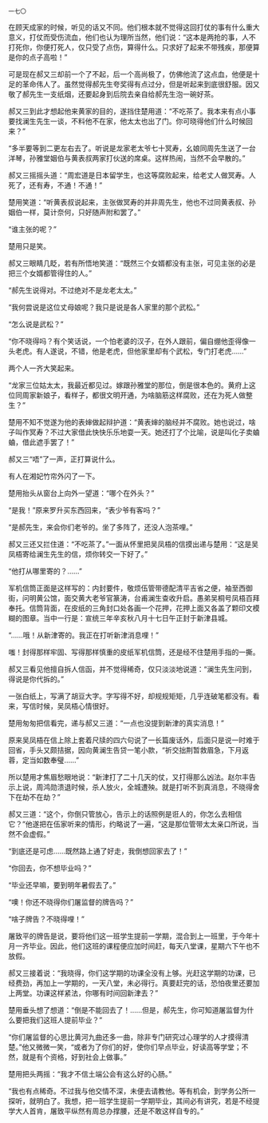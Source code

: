     一七〇 

   在顾天成家的时候，听见的话又不同。他们根本就不觉得这回打仗的事有什么重大意义，打仗而受伤流血，他们也认为理所当然，他们说：“这本是两抢的事，人不打死你，你便打死人，仅只受了点伤，算得什么。只求好了起来不带残疾，那便算是你的点子高啦！”

   可是现在郝又三却前一个了不起，后一个高尚极了，仿佛他流了这点血，他便是十足的革命伟人了。虽然觉得郝先生夸奖得有点过分，但是听起来到底很舒服。因又敬了郝先生一支纸烟，还要起身到后院去亲自给郝先生泡一碗好茶。

   郝又三到此才想起他来黄家的目的，遂挡住楚用道：“不吃茶了。我本来有点小事要找澜生先生一谈，不料他不在家，他太太也出了门。你可晓得他们什么时候回来？”

   “多半要等到二更左右去了。听说是龙家老太爷七十冥寿，幺娘同周先生送了一台洋琴，孙雅堂姻伯与黄表叔两家打伙送的席桌。这样热闹，当然不会早散的。”

   郝又三摇摇头道：“周宏道是日本留学生，也这等腐败起来，给老丈人做冥寿。人死了，还有寿，不通！不通！”

   楚用笑道：“听黄表叔说起来，主张做冥寿的并非周先生，他也不过同黄表叔、孙姻伯一样，莫计奈何，只好随声附和罢了。”

   “谁主张的呢？”

   楚用只是笑。

   郝又三眼睛几眨，若有所悟地笑道：“既然三个女婿都没有主张，可见主张的必是把三个女婿都管得住的人。”

   “郝先生说得对。不过绝对不是龙老太太。”

   “我何尝说是这位丈母娘呢？我只是说是各人家里的那个武松。”

   “怎么说是武松？”

   “你不晓得吗？有个笑话说，一个怕老婆的汉子，在外人跟前，偏自绷他歪得像一头老虎。有人遂说，不错，他是老虎，但他家里却有个武松，专门打老虎……”

   两个人一齐大笑起来。

   “龙家三位姑太太，我最近都见过。嫁跟孙雅堂的那位，倒是很本色的。黄府上这位同周家新娘子，看样子，都很文明开通，为啥脑筋这样腐败，还在为死人做整生？”

   楚用不知不觉遂为他的表婶做起辩护道：“黄表婶的脑经并不腐败。她也说过，啥子叫作冥寿？不过大家借此快快乐乐地耍一天。她还打了个比喻，说是叫化子卖蛐蛐，借此遮手罢了！”

   郝又三“唔”了一声，正打算说什么。

   有人在湘妃竹帘外闪了一下。

   楚用抬头从窗台上向外一望道：“哪个在外头？”

   “是我！”原来罗升买东西回来，“表少爷有客吗？”

   “是郝先生，来会你们老爷的。坐了多阵了，还没人泡茶哩。”

   郝又三还又拦住道：“不吃茶了。”一面从怀里把吴凤梧的信摸出递与楚用：“这是吴凤梧寄给澜生先生的信，烦你转交一下好了。”

   “他打从哪里寄的？……”

   军机信筒正面是这样写的：内封要件，敬烦伍管带德配清平吉省之便，袖至西御街，问明黄公馆，面交黄大老爷官篆涛，台甫澜生查收升启。愚弟吴桐号凤梧百拜奉托。信筒背面，在皮纸的三角封口处各画一个花押，花押上面又各盖了颗印文模糊的图章。当中一行是：宣统三年辛亥秋八月十七日午正封于新津县城。

   “……哦！从新津寄的。我正在打听新津消息哩！”

   嗤！封得那样牢固、写得那样慎重的皮纸军机信筒，还是经不住楚用手指的一撕。

   郝又三看见他擅自拆人信函，并不觉得稀奇，仅只淡淡地说道：“澜生先生问到，得说是你代拆的。”

   一张白纸上，写满了胡豆大字。字写得不好，却规规矩矩，几乎连破笔都没有。看来，写信时候，吴凤梧心情很好。

   楚用匆匆把信看完，递与郝又三道：“一点也没提到新津的真实消息！”

   原来吴凤梧在信上除上套着尺牍的四六句说了一长篇废话外，后面只是说一时难于回省，手头又颇拮据，因向黄澜生告贷一笔小款，“祈交拙荆暂救眉急，下月返蓉，定当如数奉璧……”

   所以楚用才焦眉愁眼地说：“新津打了二十几天的仗，又打得那么凶法。赵尔丰告示上说，周鸿勋溃退时候，杀人放火，全城遭殃。就是打听不到真消息，不晓得舍下在劫不在劫？”

   郝又三道：“这个，你倒只管放心，告示上的话照例是诳人的，你怎么去相信它？”他遂把在伍家听来的情形，约略说了一遍，“这是那位管带太太亲口所说，当然不会虚假。”

   “到底还是可虑……既然路上通了好走，我倒想回家去了！”

   “你回去，你不想毕业吗？”

   “毕业还早嘛，要到明年暑假去了。”

   “噢！你还不晓得你们屠监督的牌告吗？”

   “啥子牌告？不晓得哩！”

   屠致平的牌告是说，要将他们这一班学生提前一学期，混合到上一班里，于今年十月一齐毕业。因此，他们这班的课程便应加时间赶，每天八堂课，星期六下午也不放假。

   郝又三接着说：“我晓得，你们这学期的功课全没有上够。光赶这学期的功课，已经费劲，再加上一学期的，一天八堂，未必得行。真要赶完的话，恐怕夜里还要加上两堂。功课这样紧法，你哪有时间回新津去？”

   楚用垂头想了想道：“倒是不能回去了！……但是，郝先生，你可知道屠监督为什么要把我们这班人提前毕业？”

   “你们屠监督的心思比黄河九曲还多一曲，除非专门研究过心理学的人才摸得清楚。”他又微微一笑，“或者为了你们的好，使你们早点毕业，好读高等学堂；不然，就是有个资格，好到社会上做事。”

   楚用把头两摇：“我才不信土端公会有这么好的心肠。”

   “我也有点稀奇。不过我与他交情不深，未便去请教他。等有机会，到学务公所一探听，就明白了。我想，把一班学生提前一学期毕业，其间必有讲究，若是不经提学大人首肯，屠致平纵然有周总办撑腰，还是不敢这样自专的。”

